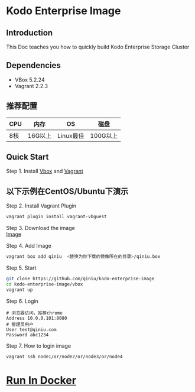 # Kodo Enterprise Image 

## Introduction
This Doc teaches you how to quickly build Kodo Enterprise Storage Cluster
## Dependencies
* VBox 5.2.24
* Vagrant 2.2.3
## 推荐配置 
|CPU|内存|OS|磁盘|
|------|------|------|------|
|8核|16G以上|Linux最佳|100G以上|

## Quick Start
Step 1. Install [Vbox](https://www.virtualbox.org) and [Vagrant](https://www.vagrantup.com/intro/getting-started/install.html)
## 以下示例在CentOS/Ubuntu下演示 
Step 2. Install Vagrant Plugin
```bash
vagrant plugin install vagrant-vbguest
```

Step 3. Download the image  
[Image](http://image.pocdemo.qiniu.io/qiniu.box?attname=)

Step 4. Add Image
```bash
vagrant box add qiniu  <替换为你下载的镜像所在的目录>/qiniu.box
```
Step 5. Start
```bash
git clone https://github.com/qiniu/kodo-enterprise-image
cd kodo-enterprise-image/vbox
vagrant up
```

Step 6. Login
```vim
# 浏览器访问，推荐chrome
Address 10.0.0.101:8080
# 管理员用户
User test@qiniu.com
Password abc1234
```

Step 7. How to login image
```bash
vagrant ssh node1/or/node2/or/node3/or/node4
```

# [Run In Docker](docker/README.md)


